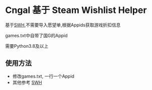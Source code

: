 
# Cngal 基于 Steam Wishlist Helper

基于[SWH][b4],不需要导入愿望单,根据Appids获取游戏折扣信息

games.txt中自带了国G的Appid

需要Python3.8及以上

## 使用方法

* 修改games.txt, 一行一个Appid
* 其他参考 [SWH][b4]

[b4]: https://github.com/chr233/steam_wishlist_helper/
